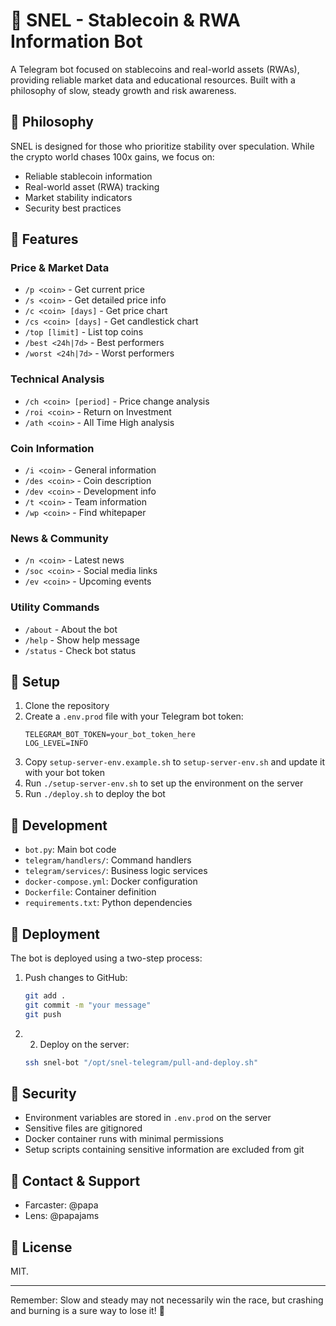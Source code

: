 # 🐌 SNEL - Stablecoin & RWA Information Bot

A Telegram bot focused on stablecoins and real-world assets (RWAs), providing reliable market data and educational resources. Built with a philosophy of slow, steady growth and risk awareness.

## 🔹 Philosophy

SNEL is designed for those who prioritize stability over speculation. While the crypto world chases 100x gains, we focus on:

- Reliable stablecoin information
- Real-world asset (RWA) tracking
- Market stability indicators
- Security best practices

## 🔹 Features

### Price & Market Data

- `/p <coin>` - Get current price
- `/s <coin>` - Get detailed price info
- `/c <coin> [days]` - Get price chart
- `/cs <coin> [days]` - Get candlestick chart
- `/top [limit]` - List top coins
- `/best <24h|7d>` - Best performers
- `/worst <24h|7d>` - Worst performers

### Technical Analysis

- `/ch <coin> [period]` - Price change analysis
- `/roi <coin>` - Return on Investment
- `/ath <coin>` - All Time High analysis

### Coin Information

- `/i <coin>` - General information
- `/des <coin>` - Coin description
- `/dev <coin>` - Development info
- `/t <coin>` - Team information
- `/wp <coin>` - Find whitepaper

### News & Community

- `/n <coin>` - Latest news
- `/soc <coin>` - Social media links
- `/ev <coin>` - Upcoming events

### Utility Commands

- `/about` - About the bot
- `/help` - Show help message
- `/status` - Check bot status

## 🔹 Setup

1. Clone the repository
2. Create a `.env.prod` file with your Telegram bot token:
   ```
   TELEGRAM_BOT_TOKEN=your_bot_token_here
   LOG_LEVEL=INFO
   ```
3. Copy `setup-server-env.example.sh` to `setup-server-env.sh` and update it with your bot token
4. Run `./setup-server-env.sh` to set up the environment on the server
5. Run `./deploy.sh` to deploy the bot

## 🔹 Development

- `bot.py`: Main bot code
- `telegram/handlers/`: Command handlers
- `telegram/services/`: Business logic services
- `docker-compose.yml`: Docker configuration
- `Dockerfile`: Container definition
- `requirements.txt`: Python dependencies

## 🔹 Deployment

The bot is deployed using a two-step process:

1. Push changes to GitHub:

   ```bash
   git add .
   git commit -m "your message"
   git push
   ```

2. 2. Deploy on the server:
   ```bash
   ssh snel-bot "/opt/snel-telegram/pull-and-deploy.sh"
   ```

## 🔹 Security

- Environment variables are stored in `.env.prod` on the server
- Sensitive files are gitignored
- Docker container runs with minimal permissions
- Setup scripts containing sensitive information are excluded from git

## 🔹 Contact & Support

- Farcaster: @papa
- Lens: @papajams

## 🔹 License

MIT.

---

Remember: Slow and steady may not necessarily win the race, but crashing and burning is a sure way to lose it! 🌱
